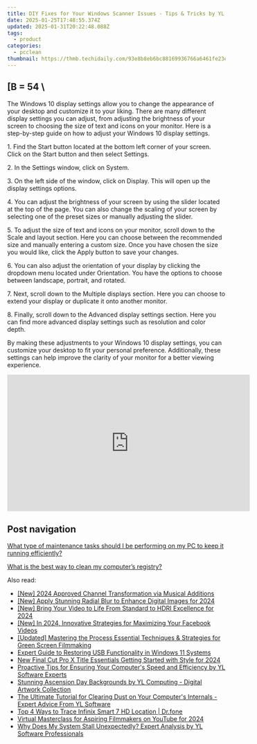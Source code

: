```yaml
---
title: DIY Fixes for Your Windows Scanner Issues - Tips & Tricks by YL Software Professionals
date: 2025-01-25T17:48:55.374Z
updated: 2025-01-31T20:22:48.088Z
tags:
  - product
categories:
  - pcclean
thumbnail: https://thmb.techidaily.com/93e8b8eb6bc88169936766a6461fe23e663eb59793bd9736b13ed221555fa6ea.jpg
---
```


## \[B = 54 \

The Windows 10 display settings allow you to change the appearance of your desktop and customize it to your liking. There are many different display settings you can adjust, from adjusting the brightness of your screen to choosing the size of text and icons on your monitor. Here is a step-by-step guide on how to adjust your Windows 10 display settings. 

1\. Find the Start button located at the bottom left corner of your screen. Click on the Start button and then select Settings.

2\. In the Settings window, click on System.

3\. On the left side of the window, click on Display. This will open up the display settings options. 

4\. You can adjust the brightness of your screen by using the slider located at the top of the page. You can also change the scaling of your screen by selecting one of the preset sizes or manually adjusting the slider.

5\. To adjust the size of text and icons on your monitor, scroll down to the Scale and layout section. Here you can choose between the recommended size and manually entering a custom size. Once you have chosen the size you would like, click the Apply button to save your changes.

6\. You can also adjust the orientation of your display by clicking the dropdown menu located under Orientation. You have the options to choose between landscape, portrait, and rotated.

7\. Next, scroll down to the Multiple displays section. Here you can choose to extend your display or duplicate it onto another monitor.

8\. Finally, scroll down to the Advanced display settings section. Here you can find more advanced display settings such as resolution and color depth. 

By making these adjustments to your Windows 10 display settings, you can customize your desktop to fit your personal preference. Additionally, these settings can help improve the clarity of your monitor for a better viewing experience.

<!-- affiliate ads begin -->
<iframe width="560" height="315" src="https://www.youtube.com/embed/K4lRBnNnd9k?si=5e0MbdOz-fF6Ry_k" title="YouTube video player" frameborder="0" allow="accelerometer; autoplay; clipboard-write; encrypted-media; gyroscope; picture-in-picture; web-share" referrerpolicy="strict-origin-when-cross-origin" allowfullscreen></iframe>
<!-- affiliate ads end -->

## Post navigation

[What type of maintenance tasks should I be performing on my PC to keep it running efficiently?](https://tools.techidaily.com/pcclean/products/)

[What is the best way to clean my computer’s registry?](https://tools.techidaily.com/pcclean/products/)

<ins class="adsbygoogle"
     style="display:block"
     data-ad-format="autorelaxed"
     data-ad-client="ca-pub-7571918770474297"
     data-ad-slot="1223367746"></ins>

<ins class="adsbygoogle"
     style="display:block"
     data-ad-client="ca-pub-7571918770474297"
     data-ad-slot="8358498916"
     data-ad-format="auto"
     data-full-width-responsive="true"></ins>

<span class="atpl-alsoreadstyle">Also read:</span>
<div><ul>
<li><a href="https://youtube-webster.techidaily.com/024-approved-channel-transformation-via-musical-additions/"><u>[New] 2024 Approved Channel Transformation via Musical Additions</u></a></li>
<li><a href="https://fox-helps.techidaily.com/new-apply-stunning-radial-blur-to-enhance-digital-images-for-2024/"><u>[New] Apply Stunning Radial Blur to Enhance Digital Images for 2024</u></a></li>
<li><a href="https://fox-direct.techidaily.com/new-bring-your-video-to-life-from-standard-to-hdri-excellence-for-2024/"><u>[New] Bring Your Video to Life From Standard to HDRI Excellence for 2024</u></a></li>
<li><a href="https://facebook-video-recording.techidaily.com/new-in-2024-innovative-strategies-for-maximizing-your-facebook-videos/"><u>[New] In 2024, Innovative Strategies for Maximizing Your Facebook Videos</u></a></li>
<li><a href="https://fox-links.techidaily.com/updated-mastering-the-process-essential-techniques-and-strategies-for-green-screen-filmmaking/"><u>[Updated] Mastering the Process Essential Techniques & Strategies for Green Screen Filmmaking</u></a></li>
<li><a href="https://common-error.techidaily.com/expert-guide-to-restoring-usb-functionality-in-windows-11-systems/"><u>Expert Guide to Restoring USB Functionality in Windows 11 Systems</u></a></li>
<li><a href="https://smart-video-editing.techidaily.com/new-final-cut-pro-x-title-essentials-getting-started-with-style-for-2024/"><u>New Final Cut Pro X Title Essentials Getting Started with Style for 2024</u></a></li>
<li><a href="https://discover-bits.techidaily.com/proactive-tips-for-ensuring-your-computers-speed-and-efficiency-by-yl-software-experts/"><u>Proactive Tips for Ensuring Your Computer's Speed and Efficiency by YL Software Experts</u></a></li>
<li><a href="https://discover-bits.techidaily.com/stunning-ascension-day-backgrounds-by-yl-computing-digital-artwork-collection/"><u>Stunning Ascension Day Backgrounds by YL Computing - Digital Artwork Collection</u></a></li>
<li><a href="https://discover-bits.techidaily.com/the-ultimate-tutorial-for-clearing-dust-on-your-computers-internals-expert-advice-from-yl-software/"><u>The Ultimate Tutorial for Clearing Dust on Your Computer's Internals - Expert Advice From YL Software</u></a></li>
<li><a href="https://android-location-track.techidaily.com/top-4-ways-to-trace-infinix-smart-7-hd-location-drfone-by-drfone-virtual-android/"><u>Top 4 Ways to Trace Infinix Smart 7 HD Location | Dr.fone</u></a></li>
<li><a href="https://youtube-lab.techidaily.com/al-masterclass-for-aspiring-filmmakers-on-youtube-for-2024/"><u>Virtual Masterclass for Aspiring Filmmakers on YouTube for 2024</u></a></li>
<li><a href="https://discover-bits.techidaily.com/why-does-my-system-stall-unexpectedly-expert-analysis-by-yl-software-professionals/"><u>Why Does My System Stall Unexpectedly? Expert Analysis by YL Software Professionals</u></a></li>
</ul></div>

